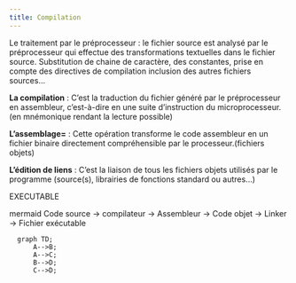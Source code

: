 ```yaml
---
title: Compilation
---
```


Le traitement par le préprocesseur : le fichier source est analysé par le préprocesseur qui effectue des
transformations textuelles dans le fichier source. Substitution de chaine de caractère, des constantes, prise en compte des directives de compilation inclusion des autres fichiers sources...

**La compilation** : C’est la traduction du fichier généré par le préprocesseur en assembleur, c’est-à-dire en une suite d’instruction du microprocesseur. (en mnémonique rendant la lecture possible)

**L’assemblage=** : Cette opération transforme le code assembleur en un fichier binaire directement compréhensible par le processeur.(fichiers objets)

**L’édition de liens** : C’est la liaison de tous les fichiers objets utilisés par le programme (source(s), librairies de fonctions standard ou autres...) 

EXECUTABLE

mermaid
Code source -> compilateur -> Assembleur -> Code objet -> Linker -> Fichier exécutable

```mermaid
  graph TD;
      A-->B;
      A-->C;
      B-->D;
      C-->D;
```

<script type="module">
  import mermaid from 'https://cdn.jsdelivr.net/npm/mermaid@11/dist/mermaid.esm.min.mjs';
</script>
